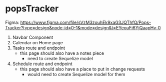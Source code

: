 # popsTracker

Figma: https://www.figma.com/file/sVzM3zouhEk9xaG3JQThfQ/Pops-Tracker?type=design&node-id=0-1&mode=design&t=EYeouFi6YjQaapHv-0 

1. Navbar Component
2. Calendar on Home page
3. Tasks route and endpoint
    - this page should also have a notes piece
        - need to create Sequelize model
4. Schedule route and endpoint
    - this page should also have a place to put in change requests
        - would need to create Sequelize model for them